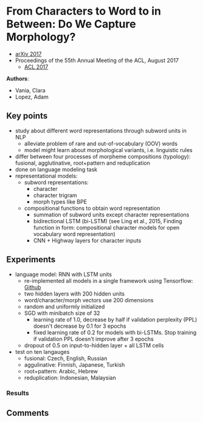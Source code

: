# From Characters to Word to in Between: Do We Capture Morphology?
* [arXiv 2017](https://arxiv.org/abs/1704.08352)
* Proceedings of the 55th Annual Meeting of the ACL, August 2017
  * [ACL 2017](http://www.aclweb.org/anthology/P17-1184)

**Authors**:
* Vania, Clara
* Lopez, Adam


## Key points ##
* study about different word representations through subword units in NLP
  * alleviate problem of rare and out-of-vocabulary (OOV) words
  * model might learn about morphological variants, i.e. linguistic rules
* differ between four processes of morpheme compositions (typology): fusional, agglutinative, root+pattern and reduplication
* done on language modeling task
* representational models:
  * subword representations:
    * character
    * character trigram
    * morph types like BPE
  * compositional functions to obtain word representation
    * summation of subword units except character representations
    * bidirectional LSTM (bi-LSTM) (see Ling et al., 2015, Finding function in form: compositional character models for open vocabulary word representation)
    * CNN + Highway layers for character inputs


## Experiments ##
* language model: RNN with LSTM units
  * re-implemented all models in a single framework using Tensorflow: [Github](https://github.com/claravania/subword-lstm-lm)
  * two hidden layers with 200 hidden units
  * word/character/morph vectors use 200 dimensions
  * random and uniformly initialized
  * SGD with minibatch size of 32
    * learning rate of 1.0, decrease by half if validation perplexity (PPL) doesn't decrease by 0.1 for 3 epochs
    * fixed learning rate of 0.2 for models with bi-LSTMs. Stop training if validation PPL doesn't improve after 3 epochs
  * dropout of 0.5 on input-to-hidden layer + all LSTM cells
* test on ten langauges
  * fusional: Czech, English, Russian
  * aggulinative: Finnish, Japanese, Turkish
  * root+pattern: Arabic, Hebrew
  * reduplication: Indonesian, Malaysian


### Results ###

## Comments ##
